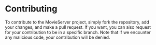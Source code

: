 # Contributing
To contribute to the MovieServer project, simply fork the repository, add your changes, and make a pull request. If you want, you can also request for your contribution to be in a specific branch.
Note that if we encounter any malicious code, your contribution will be denied.
